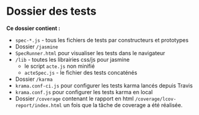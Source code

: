 # Dossier des tests

**Ce dossier contient :**
-   `spec-*.js` - tous les fichiers de tests par constructeurs et prototypes
-   Dossier `/jasmine`
  - `SpecRunner.html` pour visualiser les tests dans le navigateur
  -  `/lib` - toutes les librairies css/js pour jasmine
     - le script `acte.js` non minifié
     -   `acteSpec.js` - le fichier des tests concaténés
-   Dossier `/karma`
  -  `krama.conf-ci.js` pour configurer les tests karma lancés depuis Travis
  -  `krama.conf.js` pour configurer les tests karma en local
-   Dossier `/coverage` contenant le rapport en html `/coverage/lcov-report/index.html` un fois que la tâche de coverage a été réalisée.
